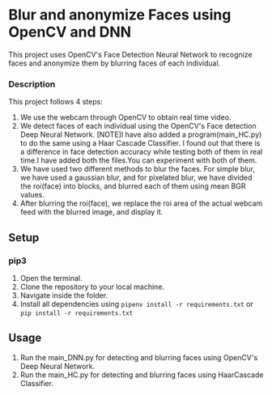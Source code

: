 # Blur and anonymize Faces using OpenCV and DNN
This project uses OpenCV's Face Detection Neural Network to recognize faces and anonymize them by blurring faces of each individual.

### Description
 This project follows 4 steps:
  1. We use the webcam through OpenCV to obtain real time video.
  2. We detect faces of each individual using the OpenCV's Face detection Deep Neural Network.
    [NOTE]I have also added a program(main_HC.py) to do the same using a Haar Cascade Classifier. I found out that there is a 
    difference in face detection accuracy while testing both of them in real time.I have added both the files.You can experiment with both of them.
  3. We have used two different methods to blur the faces. For simple blur, we have used a gaussian blur, and for pixelated blur,
  we have divided the roi(face) into blocks, and blurred each of them using mean BGR values.
  4. After blurring the roi(face), we replace the roi area of the actual webcam feed with the blurred image, and display it.
 
## Setup
### pip3
1. Open the terminal.
2. Clone the repository to your local machine.
3. Navigate inside the folder.
4. Install all dependencies using `pipenv install -r requirements.txt` or `pip install -r requirements.txt`

## Usage
1. Run the main_DNN.py for detecting and blurring faces using OpenCV's Deep Neural Network.
2. Run the main_HC.py for detecting and blurring faces using HaarCascade Classifier.
